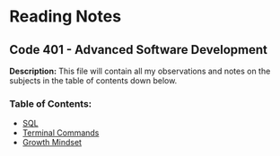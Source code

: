 # Reading Notes
## Code 401 - Advanced Software Development
**Description:**
This file will contain all my observations and notes on the subjects in the table of contents down below.
### Table of Contents:
-  [SQL](401-reading-notes/sql.md)
- [Terminal Commands](401-reading-notes/Terminal.md)
- [Growth Mindset](401-reading-notes/Growth-Mindset.md)
